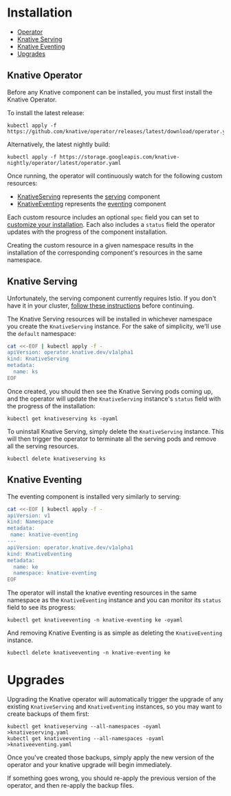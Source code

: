 # Installation

- [Operator](#knative-operator)
- [Knative Serving](#knative-serving)
- [Knative Eventing](#knative-eventing)
- [Upgrades](#upgrades)

## Knative Operator

Before any Knative component can be installed, you must first install the
Knative Operator.

To install the latest release:

```
kubectl apply -f https://github.com/knative/operator/releases/latest/download/operator.yaml
```

Alternatively, the latest nightly build:

```
kubectl apply -f https://storage.googleapis.com/knative-nightly/operator/latest/operator.yaml
```

Once running, the operator will continuously watch for the following custom
resources:

- [KnativeServing](../config/300-serving.yaml) represents the
  [serving](https://knative.dev/development/serving/) component
- [KnativeEventing](../config/300-eventing.yaml) represents the
  [eventing](https://knative.dev/development/eventing/) component

Each custom resource includes an optional `spec` field you can set to
[customize your installation](configuration.md). Each also includes a `status`
field the operator updates with the progress of the component installation.

Creating the custom resource in a given namespace results in the installation of
the corresponding component's resources in the same namespace.

## Knative Serving

Unfortunately, the serving component currently requires Istio. If you don't have
it in your cluster,
[follow these instructions](https://knative.dev/development/install/installing-istio/)
before continuing.

The Knative Serving resources will be installed in whichever namespace you
create the `KnativeServing` instance. For the sake of simplicity, we'll use the
`default` namespace:

```sh
cat <<-EOF | kubectl apply -f -
apiVersion: operator.knative.dev/v1alpha1
kind: KnativeServing
metadata:
  name: ks
EOF
```

Once created, you should then see the Knative Serving pods coming up, and the
operator will update the `KnativeServing` instance's `status` field with the
progress of the installation:

```
kubectl get knativeserving ks -oyaml
```

To uninstall Knative Serving, simply delete the `KnativeServing` instance. This
will then trigger the operator to terminate all the serving pods and remove all
the serving resources.

```
kubectl delete knativeserving ks
```

## Knative Eventing

The eventing component is installed very similarly to serving:

```sh
cat <<-EOF | kubectl apply -f -
apiVersion: v1
kind: Namespace
metadata:
 name: knative-eventing
---
apiVersion: operator.knative.dev/v1alpha1
kind: KnativeEventing
metadata:
  name: ke
  namespace: knative-eventing
EOF
```

The operator will install the knative eventing resources in the same namespace
as the `KnativeEventing` instance and you can monitor its `status` field to see
its progress:

```
kubectl get knativeeventing -n knative-eventing ke -oyaml
```

And removing Knative Eventing is as simple as deleting the `KnativeEventing`
instance.

```
kubectl delete knativeeventing -n knative-eventing ke
```

# Upgrades

Upgrading the Knative operator will automatically trigger the upgrade of any
existing `KnativeServing` and `KnativeEventing` instances, so you may want to
create backups of them first:

```
kubectl get knativeserving --all-namespaces -oyaml >knativeserving.yaml
kubectl get knativeeventing --all-namespaces -oyaml >knativeeventing.yaml
```

Once you've created those backups, simply apply the new version of the operator
and your knative upgrade will begin immediately.

If something goes wrong, you should re-apply the previous version of the
operator, and then re-apply the backup files.
